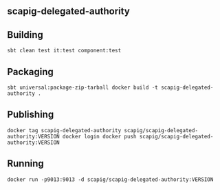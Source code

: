 ## scapig-delegated-authority

## Building
``
sbt clean test it:test component:test
``

## Packaging
``
sbt universal:package-zip-tarball
docker build -t scapig-delegated-authority .
``

## Publishing
``
docker tag scapig-delegated-authority scapig/scapig-delegated-authority:VERSION
docker login
docker push scapig/scapig-delegated-authority:VERSION
``

## Running
``
docker run -p9013:9013 -d scapig/scapig-delegated-authority:VERSION
``
